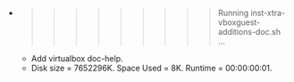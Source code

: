 * >>>>>>>>> Running inst-xtra-vboxguest-additions-doc.sh ...
  * Add virtualbox doc-help.
  * Disk size = 7652296K. Space Used = 8K. Runtime = 00:00:00:01.
